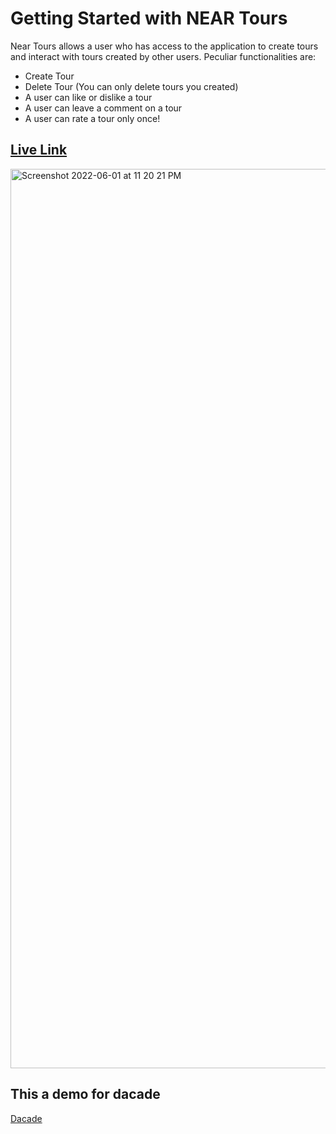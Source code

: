 # Getting Started with NEAR Tours

Near Tours allows a user who has access to the application to create tours and interact with tours created by other users. Peculiar functionalities are:
- Create Tour
- Delete Tour (You can only delete tours you created)
- A user can like or dislike a tour
- A user can leave a comment on a tour
- A user can rate a tour only once!

## [Live Link](https://giftea.github.io/NEAR-tour-ui)

<img width="1439" alt="Screenshot 2022-06-01 at 11 20 21 PM" src="https://user-images.githubusercontent.com/70780434/171515612-871777c8-a6ef-41b0-b795-4312a42146b0.png">


## This a demo for dacade

[Dacade](https://dacade.org/signup?invite=giftea)
